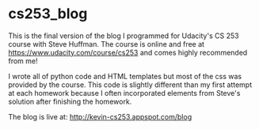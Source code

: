 cs253_blog
==========

This is the final version of the blog I programmed for Udacity's CS 253 course with Steve Huffman. The course is online and free at https://www.udacity.com/course/cs253 and comes highly recommended from me!

I wrote all of python code and HTML templates but most of the css was provided by the course. This code is slightly different than my first attempt at each homework because I often incorporated elements from Steve's solution after finishing the homework.

The blog is live at:
http://kevin-cs253.appspot.com/blog
